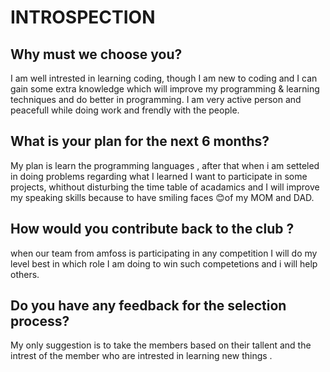 # INTROSPECTION

## Why must we choose you?

I am well intrested in learning coding, though I am new to coding and I can gain some extra knowledge which will improve my programming & learning techniques and do better in programming.
I am very active person and peacefull while doing work and frendly with the people.

## What is your plan for the next 6 months?

My plan is learn the programming languages , after that when i am setteled in doing problems regarding what I learned I want to participate in some projects, whithout disturbing the time table of acadamics and I will improve my speaking skills because to have smiling faces 😊of my MOM and DAD.

## How would you contribute back to the club ?
when our team from amfoss is participating in any competition I will do my level best in which role I am doing to win such competetions and i will help others.

## Do you have any feedback for the selection process?

My only suggestion is to take the members based on their tallent and the intrest of the member who are intrested in learning new things .

